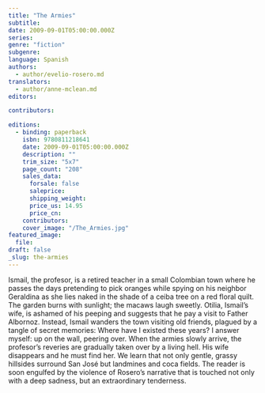 ```yaml
---
title: "The Armies"
subtitle:
date: 2009-09-01T05:00:00.000Z
series:
genre: "fiction"
subgenre:
language: Spanish
authors:
  - author/evelio-rosero.md
translators:
  - author/anne-mclean.md
editors:

contributors:

editions:
  - binding: paperback
    isbn: 9780811218641
    date: 2009-09-01T05:00:00.000Z
    description: ""
    trim_size: "5x7"
    page_count: "208"
    sales_data:
      forsale: false
      saleprice:
      shipping_weight:
      price_us: 14.95
      price_cn:
    contributors:
    cover_image: "/The_Armies.jpg"
featured_image:
  file:
draft: false
_slug: the-armies
---
```


Ismail, the profesor, is a retired teacher in a small Colombian town where he passes the days pretending to pick oranges while spying on his neighbor Geraldina as she lies naked in the shade of a ceiba tree on a red floral quilt. The garden burns with sunlight; the macaws laugh sweetly. Otilia, Ismail’s wife, is ashamed of his peeping and suggests that he pay a visit to Father Albornoz. Instead, Ismail wanders the town visiting old friends, plagued by a tangle of secret memories: Where have I existed these years? I answer myself: up on the wall, peering over. When the armies slowly arrive, the profesor’s reveries are gradually taken over by a living hell. His wife disappears and he must find her. We learn that not only gentle, grassy hillsides surround San José but landmines and coca fields. The reader is soon engulfed by the violence of Rosero’s narrative that is touched not only with a deep sadness, but an extraordinary tenderness.


